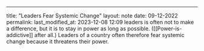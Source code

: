 ---
title: "Leaders Fear Systemic Change"
layout: note
date: 09-12-2022
permalink:
last_modified_at: 2023-12-08 12:09
 leaders is often not to make a difference, but it is to stay in power as long as possible. ([[Power-is-addictive]] after all.) Leaders of a country often therefore fear systemic change because it threatens their power.
